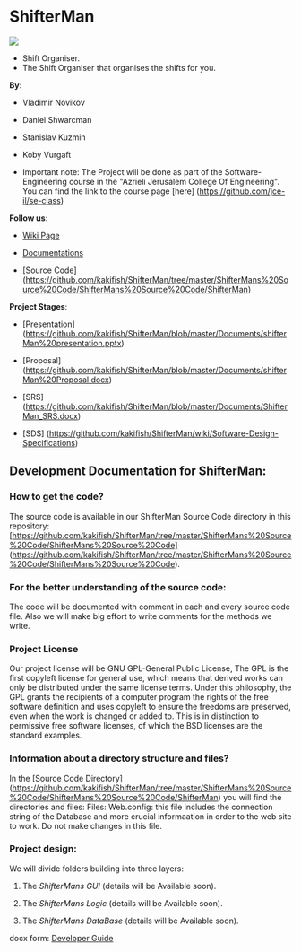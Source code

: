 ShifterMan
==========
<p style="image align: left"><img src="https://github.com/kakifish/ShifterMan/blob/master/Documents/shifterMan.jpg?raw=true"/></p>


* Shift Organiser.
* The Shift Organiser that organises the shifts for you.

__By__:
* Vladimir Novikov 
* Daniel Shwarcman   
* Stanislav Kuzmin
* Koby Vurgaft

* Important note: The Project will be done as part of the Software-Engineering course in the "Azrieli Jerusalem College Of Engineering". You can find the link to the course page [here] (https://github.com/jce-il/se-class)

__Follow us__:

-   [Wiki Page](https://github.com/kakifish/ShifterMan/wiki)

-   [Documentations](https://github.com/kakifish/ShifterMan/tree/master/Documents)

-   [Source Code] (https://github.com/kakifish/ShifterMan/tree/master/ShifterMans%20Source%20Code/ShifterMans%20Source%20Code/ShifterMan)

__Project Stages__:

- [Presentation] (https://github.com/kakifish/ShifterMan/blob/master/Documents/shifterMan%20presentation.pptx)

- [Proposal] (https://github.com/kakifish/ShifterMan/blob/master/Documents/shifterMan%20Proposal.docx)

- [SRS] (https://github.com/kakifish/ShifterMan/blob/master/Documents/ShifterMan_SRS.docx)

- [SDS] (https://github.com/kakifish/ShifterMan/wiki/Software-Design-Specifications)

## Development Documentation for ShifterMan:

### How to get the code?
The source code is available in our ShifterMan Source Code directory in this repository: 
[https://github.com/kakifish/ShifterMan/tree/master/ShifterMans%20Source%20Code/ShifterMans%20Source%20Code] (https://github.com/kakifish/ShifterMan/tree/master/ShifterMans%20Source%20Code/ShifterMans%20Source%20Code).

### For the better understanding of the source code:
The code will be documented with comment in each and every source code file.
Also we will make big effort to write comments for the methods we write.

### Project License
Our project license will be GNU GPL-General Public License, The GPL is the first copyleft license for general use, which means that derived works can only be distributed under the same license terms.
Under this philosophy, the GPL grants the recipients of a computer program the rights of the free software definition and uses copyleft to ensure the freedoms are preserved, even when the work is changed or added to.
This is in distinction to permissive free software licenses, of which the BSD licenses are the standard examples.

### Information about a directory structure and files?
In the [Source Code Directory] (https://github.com/kakifish/ShifterMan/tree/master/ShifterMans%20Source%20Code/ShifterMans%20Source%20Code/ShifterMan) you will find the directories and files:
Files:
Web.config: this file includes the connection string of the Database and more crucial informaation in order to the web site to work. Do not make changes in this file.



### Project design:
We will divide folders building into three layers:

1) The _ShifterMans GUI_ (details will be Available soon).  

2) The _ShifterMans Logic_ (details will be Available soon).

3) The _ShifterMans DataBase_ (details will be Available soon).

docx form: [Developer Guide](https://github.com/kakifish/ShifterMan/wiki/NOT-YET-STARTED)
